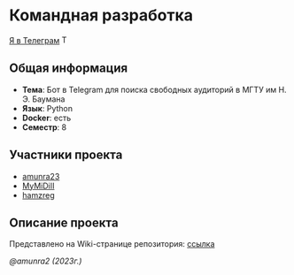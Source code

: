 # Командная разработка

[Я в Телеграм](https://t.me/amunra2) <img src="https://img.icons8.com/external-tal-revivo-shadow-tal-revivo/344/external-telegram-is-a-cloud-based-instant-messaging-and-voice-over-ip-service-logo-shadow-tal-revivo.png" alt="Telegram" width=15>

## Общая информация

* **Тема**: Бот в Telegram для поиска свободных аудиторий в МГТУ им Н. Э. Баумана
* **Язык**: Python
* **Docker**: есть
* **Семестр**: 8


## Участники проекта

* [amunra23](https://github.com/amunra2)
* [MyMiDiII](https://github.com/MyMiDiII)
* [hamzreg](https://github.com/hamzreg)


## Описание проекта

Представлено на Wiki-странице репозитория: [ссылка](https://github.com/amunra2/team-dev-bmstu-iu7/wiki)


_@amunra2 (2023г.)_
